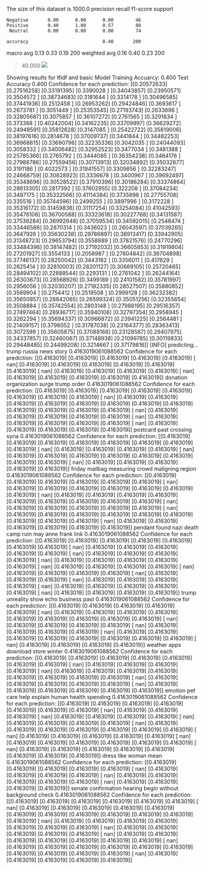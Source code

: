 The size of this dataset is 1000.0
              precision    recall  f1-score   support

    Negative       0.00      0.00      0.00        46
    Positive       0.40      1.00      0.57        80
     Neutral       0.00      0.00      0.00        74

    accuracy                           0.40       200
   macro avg       0.13      0.33      0.19       200
weighted avg       0.16      0.40      0.23       200

> 40.000
![](../plots/plot_acc_20230817-2031.png)

Showing results for tfidf and basic Model
Training Accuarcy: 0.400
Test Accuracy 0.400
Confidence for each prediction: [[0.20572633]
 [0.27516258]
 [0.33191395]
 [0.3390028 ]
 [0.34043857]
 [0.23950571]
 [0.3504572 ]
 [0.38734683]
 [0.3181644 ]
 [0.3314178 ]
 [0.30496585]
 [0.37441936]
 [0.2512458 ]
 [0.26953262]
 [0.29424846]
 [0.3693617 ]
 [0.2673781 ]
 [0.3051449 ]
 [0.25353545]
 [0.27193743]
 [0.2633896 ]
 [0.32805687]
 [0.3075857 ]
 [0.36107272]
 [0.2761565 ]
 [0.3291834 ]
 [0.373388  ]
 [0.40242004]
 [0.34162235]
 [0.33709997]
 [0.36629272]
 [0.24948591]
 [0.35812628]
 [0.3147085 ]
 [0.25422722]
 [0.35819006]
 [0.38197616]
 [0.2814678 ]
 [0.37009737]
 [0.3441844 ]
 [0.34482253]
 [0.36968815]
 [0.33690798]
 [0.32235336]
 [0.3042035 ]
 [0.24044093]
 [0.3058332 ]
 [0.34006482]
 [0.32952523]
 [0.3477034 ]
 [0.3481388 ]
 [0.25785366]
 [0.2765792 ]
 [0.3444085 ]
 [0.36354238]
 [0.3464176 ]
 [0.27988786]
 [0.27559456]
 [0.30713913]
 [0.32034892]
 [0.35032877]
 [0.3191186 ]
 [0.4022573 ]
 [0.31941557]
 [0.3309856 ]
 [0.32283247]
 [0.24668759]
 [0.30828923]
 [0.3336678 ]
 [0.3400967 ]
 [0.39692497]
 [0.35348696]
 [0.30528522]
 [0.37910396]
 [0.30186284]
 [0.33374864]
 [0.28613305]
 [0.2817392 ]
 [0.37602955]
 [0.322208  ]
 [0.37084234]
 [0.3487175 ]
 [0.35332566]
 [0.41114384]
 [0.3735898 ]
 [0.27755708]
 [0.335516  ]
 [0.35744596]
 [0.2499255 ]
 [0.3897996 ]
 [0.3172228 ]
 [0.35316172]
 [0.31459838]
 [0.31117254]
 [0.33254084]
 [0.41042593]
 [0.35476106]
 [0.36700588]
 [0.33323616]
 [0.30227768]
 [0.34131587]
 [0.37536284]
 [0.36992648]
 [0.37059534]
 [0.34592015]
 [0.2548474 ]
 [0.33446586]
 [0.2870314 ]
 [0.3436023 ]
 [0.26043597]
 [0.37039265]
 [0.3647926 ]
 [0.35630238]
 [0.29786897]
 [0.38913417]
 [0.33942905]
 [0.31348723]
 [0.29653794]
 [0.3558889 ]
 [0.37821576]
 [0.24770296]
 [0.33484396]
 [0.38147482]
 [0.27192032]
 [0.36605853]
 [0.31919804]
 [0.27201927]
 [0.3554133 ]
 [0.2058987 ]
 [0.27604842]
 [0.36704898]
 [0.37746137]
 [0.28250042]
 [0.3443182 ]
 [0.3356011 ]
 [0.417629  ]
 [0.2625414 ]
 [0.32810003]
 [0.28201127]
 [0.30669105]
 [0.25720465]
 [0.28494102]
 [0.22888544]
 [0.2293131 ]
 [0.2761042 ]
 [0.26244164]
 [0.26303673]
 [0.28568926]
 [0.3499189 ]
 [0.24101582]
 [0.35781997]
 [0.2956056 ]
 [0.32030207]
 [0.27182335]
 [0.28527507]
 [0.35880852]
 [0.3569904 ]
 [0.2754412 ]
 [0.2519508 ]
 [0.2999128 ]
 [0.36232382]
 [0.35650957]
 [0.28842065]
 [0.26599324]
 [0.35051256]
 [0.32355654]
 [0.3508884 ]
 [0.35742554]
 [0.2803148 ]
 [0.27988195]
 [0.29516357]
 [0.27497464]
 [0.28936717]
 [0.35940108]
 [0.32797354]
 [0.2958945 ]
 [0.3262294 ]
 [0.35694337]
 [0.30966872]
 [0.23941225]
 [0.2564481 ]
 [0.21409157]
 [0.3796052 ]
 [0.31787038]
 [0.23164377]
 [0.28363413]
 [0.3072599 ]
 [0.35605875]
 [0.37088168]
 [0.23128587]
 [0.29407975]
 [0.34337857]
 [0.32460067]
 [0.37148938]
 [0.21099785]
 [0.30119833]
 [0.29448485]
 [0.24499208]
 [0.3214667 ]
 [0.37179816]]
[INFO] predicting...
trump russia news story
0.4163019061088562
Confidence for each prediction: [[0.4163019]
 [0.4163019]
 [0.4163019]
 [0.4163019]
 [0.4163019]
 [      nan]
 [0.4163019]
 [0.4163019]
 [0.4163019]
 [0.4163019]
 [0.4163019]
 [0.4163019]
 [      nan]
 [0.4163019]
 [0.4163019]
 [0.4163019]
 [0.4163019]
 [      nan]
 [0.4163019]
 [0.4163019]
 [0.4163019]
 [0.4163019]
 [0.4163019]]
donation organization surge trump order
0.4163019061088562
Confidence for each prediction: [[0.4163019]
 [0.4163019]
 [0.4163019]
 [0.4163019]
 [0.4163019]
 [0.4163019]
 [0.4163019]
 [0.4163019]
 [      nan]
 [0.4163019]
 [0.4163019]
 [0.4163019]
 [0.4163019]
 [0.4163019]
 [0.4163019]
 [0.4163019]
 [0.4163019]
 [0.4163019]
 [0.4163019]
 [0.4163019]
 [0.4163019]
 [      nan]
 [0.4163019]
 [0.4163019]
 [0.4163019]
 [0.4163019]
 [0.4163019]
 [      nan]
 [0.4163019]
 [0.4163019]
 [0.4163019]
 [0.4163019]
 [0.4163019]
 [      nan]
 [0.4163019]
 [0.4163019]
 [0.4163019]
 [0.4163019]
 [0.4163019]]
postcard past crossing syria
0.4163019061088562
Confidence for each prediction: [[0.4163019]
 [0.4163019]
 [0.4163019]
 [0.4163019]
 [0.4163019]
 [0.4163019]
 [0.4163019]
 [0.4163019]
 [      nan]
 [0.4163019]
 [0.4163019]
 [0.4163019]
 [0.4163019]
 [      nan]
 [0.4163019]
 [0.4163019]
 [0.4163019]
 [0.4163019]
 [0.4163019]
 [0.4163019]
 [0.4163019]
 [0.4163019]
 [      nan]
 [0.4163019]
 [0.4163019]
 [0.4163019]
 [0.4163019]
 [0.4163019]]
friday mailbag measuring crowd maligning region
0.4163019061088562
Confidence for each prediction: [[0.4163019]
 [0.4163019]
 [0.4163019]
 [0.4163019]
 [0.4163019]
 [0.4163019]
 [      nan]
 [0.4163019]
 [0.4163019]
 [0.4163019]
 [0.4163019]
 [0.4163019]
 [0.4163019]
 [0.4163019]
 [      nan]
 [0.4163019]
 [0.4163019]
 [0.4163019]
 [0.4163019]
 [0.4163019]
 [0.4163019]
 [0.4163019]
 [0.4163019]
 [0.4163019]
 [      nan]
 [0.4163019]
 [0.4163019]
 [0.4163019]
 [0.4163019]
 [0.4163019]
 [      nan]
 [0.4163019]
 [0.4163019]
 [0.4163019]
 [0.4163019]
 [0.4163019]
 [0.4163019]
 [0.4163019]
 [0.4163019]
 [0.4163019]
 [      nan]
 [0.4163019]
 [0.4163019]
 [0.4163019]
 [0.4163019]
 [0.4163019]
 [0.4163019]]
pendant found nazi death camp ruin may anne frank link
0.4163019061088562
Confidence for each prediction: [[0.4163019]
 [0.4163019]
 [0.4163019]
 [0.4163019]
 [0.4163019]
 [0.4163019]
 [0.4163019]
 [      nan]
 [0.4163019]
 [0.4163019]
 [0.4163019]
 [0.4163019]
 [0.4163019]
 [      nan]
 [0.4163019]
 [0.4163019]
 [0.4163019]
 [0.4163019]
 [      nan]
 [0.4163019]
 [0.4163019]
 [0.4163019]
 [0.4163019]
 [0.4163019]
 [      nan]
 [0.4163019]
 [0.4163019]
 [0.4163019]
 [0.4163019]
 [      nan]
 [0.4163019]
 [0.4163019]
 [0.4163019]
 [0.4163019]
 [      nan]
 [0.4163019]
 [0.4163019]
 [0.4163019]
 [      nan]
 [0.4163019]
 [0.4163019]
 [0.4163019]
 [0.4163019]
 [      nan]
 [0.4163019]
 [0.4163019]
 [0.4163019]
 [0.4163019]
 [0.4163019]
 [      nan]
 [0.4163019]
 [0.4163019]
 [0.4163019]
 [0.4163019]]
trump unreality show echo business past
0.4163019061088562
Confidence for each prediction: [[0.4163019]
 [0.4163019]
 [0.4163019]
 [0.4163019]
 [0.4163019]
 [      nan]
 [0.4163019]
 [0.4163019]
 [0.4163019]
 [0.4163019]
 [0.4163019]
 [0.4163019]
 [0.4163019]
 [0.4163019]
 [0.4163019]
 [      nan]
 [0.4163019]
 [0.4163019]
 [0.4163019]
 [0.4163019]
 [      nan]
 [0.4163019]
 [0.4163019]
 [0.4163019]
 [0.4163019]
 [      nan]
 [0.4163019]
 [0.4163019]
 [0.4163019]
 [0.4163019]
 [0.4163019]
 [0.4163019]
 [0.4163019]
 [0.4163019]
 [      nan]
 [0.4163019]
 [0.4163019]
 [0.4163019]
 [0.4163019]]
weather apps download store winter
0.4163019061088562
Confidence for each prediction: [[0.4163019]
 [0.4163019]
 [0.4163019]
 [0.4163019]
 [0.4163019]
 [0.4163019]
 [0.4163019]
 [      nan]
 [0.4163019]
 [0.4163019]
 [0.4163019]
 [0.4163019]
 [      nan]
 [0.4163019]
 [0.4163019]
 [0.4163019]
 [0.4163019]
 [0.4163019]
 [0.4163019]
 [0.4163019]
 [0.4163019]
 [      nan]
 [0.4163019]
 [0.4163019]
 [0.4163019]
 [0.4163019]
 [0.4163019]
 [      nan]
 [0.4163019]
 [0.4163019]
 [0.4163019]
 [0.4163019]
 [0.4163019]
 [0.4163019]]
emotion pet care help explain human health spending
0.4163019061088562
Confidence for each prediction: [[0.4163019]
 [0.4163019]
 [0.4163019]
 [0.4163019]
 [0.4163019]
 [0.4163019]
 [0.4163019]
 [      nan]
 [0.4163019]
 [0.4163019]
 [0.4163019]
 [      nan]
 [0.4163019]
 [0.4163019]
 [0.4163019]
 [0.4163019]
 [      nan]
 [0.4163019]
 [0.4163019]
 [0.4163019]
 [0.4163019]
 [      nan]
 [0.4163019]
 [0.4163019]
 [0.4163019]
 [0.4163019]
 [0.4163019]
 [0.4163019]
 [0.4163019]
 [      nan]
 [0.4163019]
 [0.4163019]
 [0.4163019]
 [0.4163019]
 [0.4163019]
 [      nan]
 [0.4163019]
 [0.4163019]
 [0.4163019]
 [0.4163019]
 [0.4163019]
 [0.4163019]
 [      nan]
 [0.4163019]
 [0.4163019]
 [0.4163019]
 [0.4163019]
 [0.4163019]
 [0.4163019]
 [0.4163019]
 [0.4163019]]
dress like woman mean
0.4163019061088562
Confidence for each prediction: [[0.4163019]
 [0.4163019]
 [0.4163019]
 [0.4163019]
 [0.4163019]
 [      nan]
 [0.4163019]
 [0.4163019]
 [0.4163019]
 [0.4163019]
 [      nan]
 [0.4163019]
 [0.4163019]
 [0.4163019]
 [0.4163019]
 [0.4163019]
 [      nan]
 [0.4163019]
 [0.4163019]
 [0.4163019]
 [0.4163019]]
senate confirmation hearing begin without background check
0.4163019061088562
Confidence for each prediction: [[0.4163019]
 [0.4163019]
 [0.4163019]
 [0.4163019]
 [0.4163019]
 [0.4163019]
 [      nan]
 [0.4163019]
 [0.4163019]
 [0.4163019]
 [0.4163019]
 [0.4163019]
 [0.4163019]
 [0.4163019]
 [0.4163019]
 [0.4163019]
 [0.4163019]
 [0.4163019]
 [0.4163019]
 [      nan]
 [0.4163019]
 [0.4163019]
 [0.4163019]
 [0.4163019]
 [0.4163019]
 [0.4163019]
 [0.4163019]
 [      nan]
 [0.4163019]
 [0.4163019]
 [0.4163019]
 [0.4163019]
 [0.4163019]
 [      nan]
 [0.4163019]
 [0.4163019]
 [0.4163019]
 [0.4163019]
 [0.4163019]
 [0.4163019]
 [0.4163019]
 [      nan]
 [0.4163019]
 [0.4163019]
 [0.4163019]
 [0.4163019]
 [0.4163019]
 [0.4163019]
 [0.4163019]
 [0.4163019]
 [0.4163019]
 [0.4163019]
 [      nan]
 [0.4163019]
 [0.4163019]
 [0.4163019]
 [0.4163019]
 [0.4163019]]
